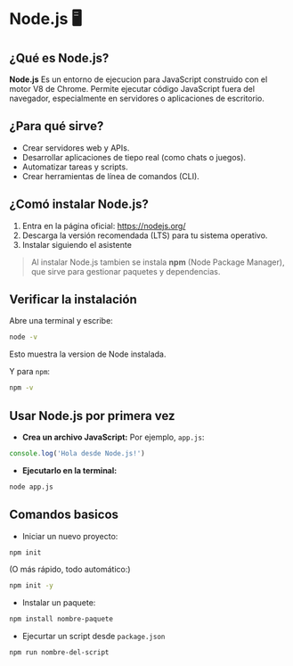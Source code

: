 # Node.js 🖥️

## ¿Qué es Node.js?

**Node.js** Es un entorno de ejecucion para JavaScript construido con el motor V8 de Chrome.
Permite ejecutar código JavaScript fuera del navegador, especialmente en servidores o aplicaciones de escritorio.

## ¿Para qué sirve?

- Crear servidores web y APIs.
- Desarrollar aplicaciones de tiepo real (como chats o juegos).
- Automatizar tareas y scripts.
- Crear herramientas de línea de comandos (CLI).

## ¿Comó instalar Node.js?

1. Entra en la página oficial: <https://nodejs.org/>
2. Descarga la versión recomendada (LTS) para tu sistema operativo.
3. Instalar siguiendo el asistente

> Al instalar Node.js tambien se instala **npm** (Node Package Manager), que sirve para gestionar paquetes y dependencias.

## Verificar la instalación

Abre una terminal y escribe:

```bash
node -v
```

Esto muestra la version de Node instalada.

Y para `npm`:

```bash
npm -v
```

## Usar Node.js por primera vez

- **Crea un archivo JavaScript:**
Por ejemplo, `app.js`:

```javascript
console.log('Hola desde Node.js!')
```

- **Ejecutarlo en la terminal:**

```bash
node app.js
```

## Comandos basicos

- Iniciar un nuevo proyecto:

```bash
npm init
```

(O más rápido, todo automático:)

```bash
npm init -y
```

- Instalar un paquete:

```bash
npm install nombre-paquete
```

- Ejecurtar un script desde `package.json`

```bash
npm run nombre-del-script
```
